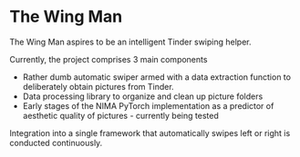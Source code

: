 # The Wing Man

The Wing Man aspires to be an intelligent Tinder swiping helper.

Currently, the project comprises 3 main components

- Rather dumb automatic swiper armed with a data extraction function to deliberately obtain pictures from Tinder.
- Data processing library to organize and clean up picture folders
- Early stages of the NIMA PyTorch implementation as a predictor of aesthetic quality of pictures - currently being tested

Integration into a single framework that automatically swipes left or right is conducted continuously.
